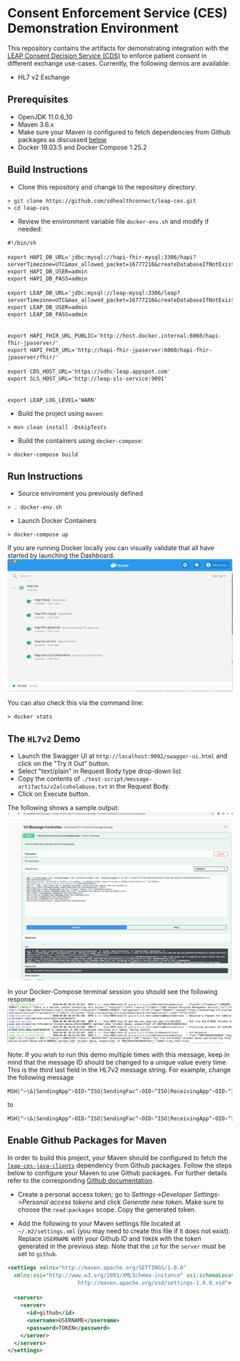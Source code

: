 
# Consent Enforcement Service (CES) Demonstration Environment
This repository contains the artifacts for demonstrating integration with the [LEAP Consent Decision Service (CDS)](https://github.com/sdhealthconnect/leap-cds) to enforce patient consent in different exchange use-cases. Currently, the following demos are available:

- HL7 v2 Exchange

## Prerequisites
- OpenJDK 11.0.6_10
- Maven 3.6.x
- Make sure your Maven is configured to fetch dependencies from Github packages as discussed [below](#enable-github-packages-for-maven)
- Docker 19.03.5 and Docker Compose 1.25.2 


## Build Instructions
-  Clone this repository and change to the repository directory:
```
> git clone https://github.com/sdhealthconnect/leap-ces.git
> cd leap-ces
```
- Review the environment variable file `docker-env.sh` and modify if needed:
```
#!/bin/sh

export HAPI_DB_URL='jdbc:mysql://hapi-fhir-mysql:3306/hapi?serverTimezone=UTC&max_allowed_packet=16777216&createDatabaseIfNotExist=true'
export HAPI_DB_USER=admin
export HAPI_DB_PASS=admin

export LEAP_DB_URL='jdbc:mysql://leap-mysql:3306/leap?serverTimezone=UTC&max_allowed_packet=16777216&createDatabaseIfNotExist=true'
export LEAP_DB_USER=admin
export LEAP_DB_PASS=admin


export HAPI_FHIR_URL_PUBLIC='http://host.docker.internal:6060/hapi-fhir-jpaserver/'
export HAPI_FHIR_URL='http://hapi-fhir-jpaserver:6060/hapi-fhir-jpaserver/fhir/'

export CDS_HOST_URL='https://sdhc-leap.appspot.com'
export SLS_HOST_URL='http://leap-sls-service:9091'


export LEAP_LOG_LEVEL='WARN'
```

- Build the project using `maven`:
```
> mvn clean install -DskipTests
```
- Build the containers using `docker-compose`:
```
> docker-compose build
```

## Run Instructions

- Source enviroment you previously defined
```
> . docker-env.sh
```
- Launch Docker Containers
```
> docker-compose up
```
If you are running Docker locally you can visually validate that all have started by launching the Dashboard.  
![Docker Dashboard](docs/assets/dockerdashboard.png?raw=true)

You can also check this via the command line:
```
> docker stats
```

## The `HL7v2` Demo
- Launch the Swagger UI at `http://localhost:9092/swagger-ui.html` and click on the "Try It Out" button.
- Select "text/plain" in Request Body type drop-down list
- Copy the contents of `./test-script/message-artifacts/v2alcoholabuse.txt` in the Request Body.
- Click on Execute button.

The following shows a sample output:
![Swagger-UI](docs/assets/swaggerinterface.png?raw=true)

In your Docker-Compose terminal session you should see the following response
![Test Response](docs/assets/testoutput.png?raw=true)

Note:  If you wish to run this demo multiple times with this message, keep in mind that the message ID should be changed to a unique value every time. This is the _third_ last field in the HL7v2 message string. For example, change the following message 
```
MSH|^~\&|SendingApp^‹OID›^ISO|SendingFac^‹OID›^ISO|ReceivingApp^‹OID›^ISO|ReceivingFac^2.16.840.1.113883.20.5^ISO|2007509101832133||ADT^A08^ADT_A01|20075091019450028|D|2.5
```
to
```
MSH|^~\&|SendingApp^‹OID›^ISO|SendingFac^‹OID›^ISO|ReceivingApp^‹OID›^ISO|ReceivingFac^2.16.840.1.113883.20.5^ISO|2007509101832133||ADT^A08^ADT_A01|20075091019450029|D|2.5
```

## Enable Github Packages for Maven
In order to build this project, your Maven should be configured to fetch the [`leap-ces-java-clients`](https://github.com/sdhealthconnect/leap-ces-java-clients/packages) dependency from Github packages. Follow the steps below to configure your Maven to use Github packages. For further details refer to the corresponding [Github documentation](https://help.github.com/en/packages/using-github-packages-with-your-projects-ecosystem/configuring-apache-maven-for-use-with-github-packages#authenticating-to-github-packages).

- Create a personal access token; go to _Settings_->_Developer Settings_->_Personal access tokens_ and click _Generate new token_. Make sure to choose the `read:packages` scope. Copy the generated token.

- Add the following to your Maven settings file located at `~/.m2/settings.xml` (you may need to create this file if it does not exist). Replace `USERNAME` with your Github ID and `TOKEN` with the token generated in the previous step. Note that the `id` for the `server` must be set to `github`.
```xml
<settings xmlns="http://maven.apache.org/SETTINGS/1.0.0" 
  xmlns:xsi="http://www.w3.org/2001/XMLSchema-instance" xsi:schemaLocation="http://maven.apache.org/SETTINGS/1.0.0
                      http://maven.apache.org/xsd/settings-1.0.0.xsd">

  <servers>
    <server>
      <id>github</id>
      <username>USERNAME</username>
      <password>TOKEN</password>
    </server>
  </servers>
</settings>
```
